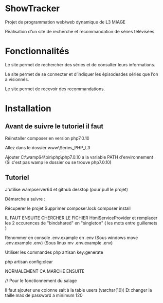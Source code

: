 # ShowTracker

Projet de programmation web/web dynamique de L3 MIAGE

Réalisation d'un site de recherche et recommandation de séries télévisées

# Fonctionnalités

Le site permet de rechercher des séries et de consulter leurs  informations.

Le  site  permet de  se  connecter  et d’indiquer les épisodesdes séries que l’on a visionnés.

Le site permet de recevoir des recommandations.

# Installation

## Avant de suivre le tutoriel il faut

  Réinstaller composer en version php7.0.10

  Allez dans le dossier www\Series_PHP_L3
  
  Ajouter C:\wamp64\bin\php\php7.0.10 a la variable PATH d'environnement (Si c'est pas wamp le dossier ou se trouve php7.0.10)

## Tutoriel

J'utilise wampserver64 et github desktop (pour pull le projet)

Démarche a suivre : 

Récuperer le projet
Supprimer composer.lock
composer install

IL FAUT ENSUITE CHERCHER LE FICHIER HtmlServiceProvider et remplacer les 2 occurences de "bindshared" en "singleton" ( les mots entre guillemets )

Renommer en console .env.example en .env (Sous windows move .env.example .env) (Sous linux mv .env.example .env)

Utiliser les commandes php artisan key:generate

php artisan config:clear

NORMALEMENT CA MARCHE ENSUITE

// Pour le fonctionnement du salage

Il faut ajouter une colonne salt à la table users (varchar(10))
Et changer la taille max de password a minimum 120
